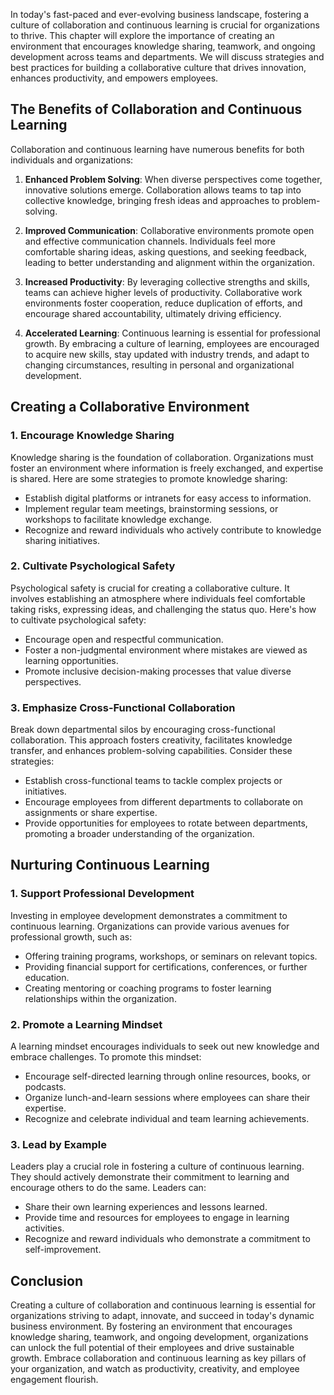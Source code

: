 
In today's fast-paced and ever-evolving business landscape, fostering a culture of collaboration and continuous learning is crucial for organizations to thrive. This chapter will explore the importance of creating an environment that encourages knowledge sharing, teamwork, and ongoing development across teams and departments. We will discuss strategies and best practices for building a collaborative culture that drives innovation, enhances productivity, and empowers employees.

The Benefits of Collaboration and Continuous Learning
-----------------------------------------------------

Collaboration and continuous learning have numerous benefits for both individuals and organizations:

1. **Enhanced Problem Solving**: When diverse perspectives come together, innovative solutions emerge. Collaboration allows teams to tap into collective knowledge, bringing fresh ideas and approaches to problem-solving.

2. **Improved Communication**: Collaborative environments promote open and effective communication channels. Individuals feel more comfortable sharing ideas, asking questions, and seeking feedback, leading to better understanding and alignment within the organization.

3. **Increased Productivity**: By leveraging collective strengths and skills, teams can achieve higher levels of productivity. Collaborative work environments foster cooperation, reduce duplication of efforts, and encourage shared accountability, ultimately driving efficiency.

4. **Accelerated Learning**: Continuous learning is essential for professional growth. By embracing a culture of learning, employees are encouraged to acquire new skills, stay updated with industry trends, and adapt to changing circumstances, resulting in personal and organizational development.

Creating a Collaborative Environment
------------------------------------

### 1. Encourage Knowledge Sharing

Knowledge sharing is the foundation of collaboration. Organizations must foster an environment where information is freely exchanged, and expertise is shared. Here are some strategies to promote knowledge sharing:

* Establish digital platforms or intranets for easy access to information.
* Implement regular team meetings, brainstorming sessions, or workshops to facilitate knowledge exchange.
* Recognize and reward individuals who actively contribute to knowledge sharing initiatives.

### 2. Cultivate Psychological Safety

Psychological safety is crucial for creating a collaborative culture. It involves establishing an atmosphere where individuals feel comfortable taking risks, expressing ideas, and challenging the status quo. Here's how to cultivate psychological safety:

* Encourage open and respectful communication.
* Foster a non-judgmental environment where mistakes are viewed as learning opportunities.
* Promote inclusive decision-making processes that value diverse perspectives.

### 3. Emphasize Cross-Functional Collaboration

Break down departmental silos by encouraging cross-functional collaboration. This approach fosters creativity, facilitates knowledge transfer, and enhances problem-solving capabilities. Consider these strategies:

* Establish cross-functional teams to tackle complex projects or initiatives.
* Encourage employees from different departments to collaborate on assignments or share expertise.
* Provide opportunities for employees to rotate between departments, promoting a broader understanding of the organization.

Nurturing Continuous Learning
-----------------------------

### 1. Support Professional Development

Investing in employee development demonstrates a commitment to continuous learning. Organizations can provide various avenues for professional growth, such as:

* Offering training programs, workshops, or seminars on relevant topics.
* Providing financial support for certifications, conferences, or further education.
* Creating mentoring or coaching programs to foster learning relationships within the organization.

### 2. Promote a Learning Mindset

A learning mindset encourages individuals to seek out new knowledge and embrace challenges. To promote this mindset:

* Encourage self-directed learning through online resources, books, or podcasts.
* Organize lunch-and-learn sessions where employees can share their expertise.
* Recognize and celebrate individual and team learning achievements.

### 3. Lead by Example

Leaders play a crucial role in fostering a culture of continuous learning. They should actively demonstrate their commitment to learning and encourage others to do the same. Leaders can:

* Share their own learning experiences and lessons learned.
* Provide time and resources for employees to engage in learning activities.
* Recognize and reward individuals who demonstrate a commitment to self-improvement.

Conclusion
----------

Creating a culture of collaboration and continuous learning is essential for organizations striving to adapt, innovate, and succeed in today's dynamic business environment. By fostering an environment that encourages knowledge sharing, teamwork, and ongoing development, organizations can unlock the full potential of their employees and drive sustainable growth. Embrace collaboration and continuous learning as key pillars of your organization, and watch as productivity, creativity, and employee engagement flourish.
